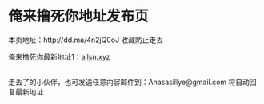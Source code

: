 <!DOCTYPE html>
<html lang="zh-CN">
<head>
<meta charset="utf-8" />
<style type="text/css"> 
TUOGUANKAISHI<pic>https://s2.ax1x.com/2019/03/09/Ap1YqS.png</pic><url1>http://allsn.xyz</url1><url2>http://wwww.allsn.xyz</url2><url3>http://allsn.xyz</url3>TUOGUANJIEWEI 
</style> 
</head>
<body>
<h1>俺来撸死你地址发布页</h1>
<p>本页地址：http://dd.ma/4n2jQ0oJ 收藏防止走丢</p>
<span>俺来撸死你最新地址1：<a href="http://allsn.xyz">allsn.xyz</a></span>
<br/><br/>
<p>走丢了的小伙伴，也可发送任意内容邮件到：Anasasillye@gmail.com 将自动回复最新地址</p>
</body>
</html>
